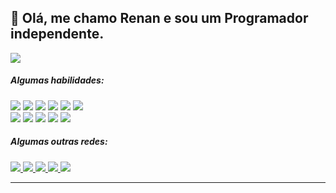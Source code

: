 <h2>👋 Olá, me chamo Renan e sou um Programador independente.</h2>
<img src="https://github-readme-stats.vercel.app/api?username=opullig&show_icons=true&theme=dark&include_all_commits=true&hide_border=true" />
<div>
  <h5> Algumas habilidades: </h3>
  <div>
    <img src="https://img.shields.io/badge/Html-Trabalhando-green?style=for-the-badge&logo=html5&logoColor=white"/>
    <img src="https://img.shields.io/badge/Css-Trabalhando-green?style=for-the-badge&logo=css3&logoColor=white"/>
    <img src="https://img.shields.io/badge/Javascript-Trabalhando-green?style=for-the-badge&logo=javascript&logoColor=white"/>
    <img src="https://img.shields.io/badge/React-Trabalhando-green?style=for-the-badge&logo=react&logoColor=white"/>
    <img src="https://img.shields.io/badge/NodeJs-Trabalhando-green?style=for-the-badge&logo=nodedotjs&logoColor=white"/>
    <img src="https://img.shields.io/badge/Mongo-Trabalhando-green?style=for-the-badge&logo=mongodb&logoColor=white"/>
  </div>
  <div>
    <img src="https://img.shields.io/badge/C sharp -Estudando-yellow?style=for-the-badge&logo=csharp&logoColor=white"/>
    <img src="https://img.shields.io/badge/Unity-Estudando-yellow?style=for-the-badge&logo=Unity&logoColor=white"/>
    <img src="https://img.shields.io/badge/Docker-Estudando-yellow?style=for-the-badge&logo=docker&logoColor=white"/>
    <img src="https://img.shields.io/badge/Sass-Estudando-yellow?style=for-the-badge&logo=sass&logoColor=white"/>
    <img src="https://img.shields.io/badge/TypeScript-Estudando-yellow?style=for-the-badge&logo=typescript&logoColor=white"/>
  </div>
</div>
    
<div>
  <h5> Algumas outras redes:</h5>
  <a href="https://www.instagram.com/opullig/">
    <img src="https://img.shields.io/badge/Instagram-E4405F?style=for-the-badge&logo=instagram&logoColor=white" />
  </a>
  <a href="https://www.facebook.com/opulligOficial">
    <img src="https://img.shields.io/badge/Facebook-1877F2?style=for-the-badge&logo=facebook&logoColor=white"/>
  </a>
  <a href="https://www.twitch.tv/opullig">
    <img src="https://img.shields.io/badge/Twitch-9146FF?style=for-the-badge&logo=twitch&logoColor=white" />
  </a>
  <a href="https://www.youtube.com/channel/UC1a_EpPcj8tBSA3valnBBsQ">
    <img src="https://img.shields.io/badge/YouTube-FF0000?style=for-the-badge&logo=youtube&logoColor=white" />
  </a>
  <a href="https://play.google.com/store/apps/dev?id=8862069271373609637">
    <img src="https://img.shields.io/badge/Google_Play-414141?style=for-the-badge&logo=google-play&logoColor=white"/>
  </a>
</div>
<hr />
